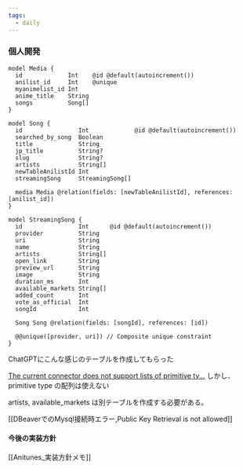 ```yaml
---
tags:
  - daily
---
```

### 個人開発

```prisma
model Media {
  id             Int    @id @default(autoincrement())
  anilist_id     Int    @unique
  myanimelist_id Int
  anime_title    String
  songs          Song[]
}

model Song {
  id                Int             @id @default(autoincrement())
  searched_by_song  Boolean
  title             String
  jp_title          String?
  slug              String?
  artists           String[]
  newTableAnilistId Int
  streamingSong     StreamingSong[]

  media Media @relation(fields: [newTableAnilistId], references: [anilist_id])
}

model StreamingSong {
  id                Int      @id @default(autoincrement())
  provider          String
  uri               String
  name              String
  artists           String[]
  open_link         String
  preview_url       String
  image             String
  duration_ms       Int
  available_markets String[]
  added_count       Int
  vote_as_official  Int
  songId            Int

  Song Song @relation(fields: [songId], references: [id])

  @@unique([provider, uri]) // Composite unique constraint
}

```
ChatGPTにこんな感じのテーブルを作成してもらった

[The current connector does not support lists of primitive ty...](https://github.com/prisma/prisma/issues/1251)
しかし、primitive type の配列は使えない

artists, available_markets は別テーブルを作成する必要がある。

[[DBeaverでのMysql接続時エラー,Public Key Retrieval is not allowed]]
#### 今後の実装方針

[[Anitunes_実装方針メモ]]
